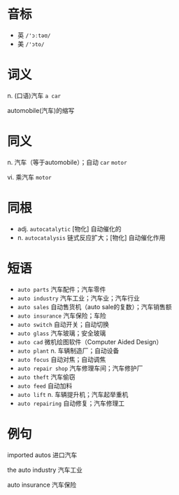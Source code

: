 # 音标

- 英 `/'ɔːtəʊ/`
- 美 `/'ɔto/`

# 词义

n. (口语)汽车
`a car`



automobile(汽车)的缩写

# 同义

n. 汽车（等于automobile）；自动
`car` `motor`

vi. 乘汽车
`motor`

# 同根

- adj. `autocatalytic` [物化] 自动催化的
- n. `autocatalysis` 链式反应扩大；[物化] 自动催化作用

# 短语

- `auto parts` 汽车配件；汽车零件
- `auto industry` 汽车工业；汽车业；汽车行业
- `auto sales` 自动售货机（auto sale的复数）；汽车销售额
- `auto insurance` 汽车保险；车险
- `auto switch` 自动开关；自动切换
- `auto glass` 汽车玻璃；安全玻璃
- `auto cad` 微机绘图软件（Computer Aided Design）
- `auto plant` n. 车辆制造厂；自动设备
- `auto focus` 自动对焦；自动调焦
- `auto repair shop` 汽车修理车间；汽车修护厂
- `auto theft` 汽车偷窃
- `auto feed` 自动加料
- `auto lift` n. 车辆提升机；汽车起举重机
- `auto repairing` 自动修复；汽车修理工

# 例句

imported autos
进口汽车

the auto industry
汽车工业

auto insurance
汽车保险


